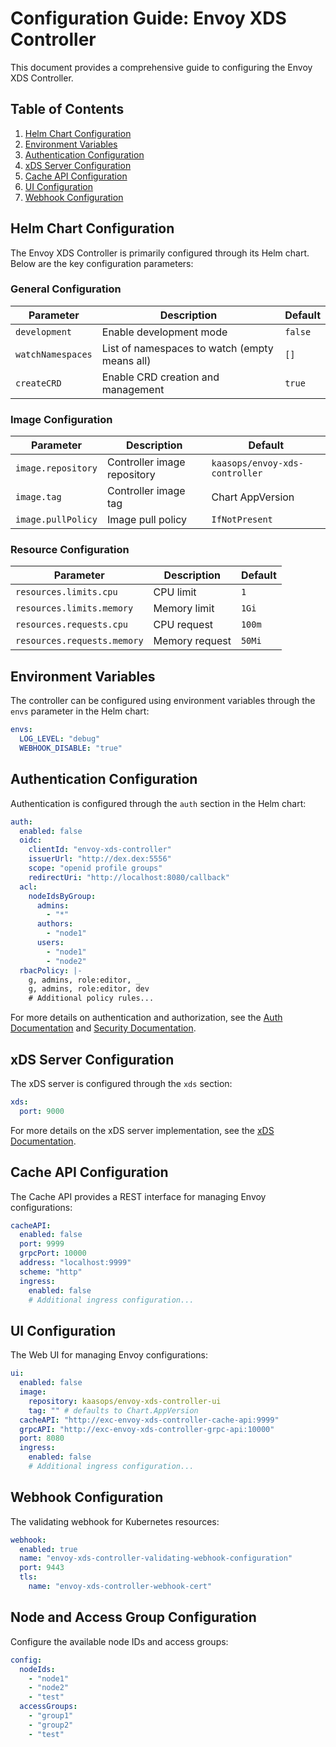 # Configuration Guide: Envoy XDS Controller

This document provides a comprehensive guide to configuring the Envoy XDS Controller.

## Table of Contents

1. [Helm Chart Configuration](#helm-chart-configuration)
2. [Environment Variables](#environment-variables)
3. [Authentication Configuration](#authentication-configuration)
4. [xDS Server Configuration](#xds-server-configuration)
5. [Cache API Configuration](#cache-api-configuration)
6. [UI Configuration](#ui-configuration)
7. [Webhook Configuration](#webhook-configuration)

## Helm Chart Configuration

The Envoy XDS Controller is primarily configured through its Helm chart. Below are the key configuration parameters:

### General Configuration

| Parameter | Description | Default |
|-----------|-------------|---------|
| `development` | Enable development mode | `false` |
| `watchNamespaces` | List of namespaces to watch (empty means all) | `[]` |
| `createCRD` | Enable CRD creation and management | `true` |

### Image Configuration

| Parameter | Description | Default |
|-----------|-------------|---------|
| `image.repository` | Controller image repository | `kaasops/envoy-xds-controller` |
| `image.tag` | Controller image tag | Chart AppVersion |
| `image.pullPolicy` | Image pull policy | `IfNotPresent` |

### Resource Configuration

| Parameter | Description | Default |
|-----------|-------------|---------|
| `resources.limits.cpu` | CPU limit | `1` |
| `resources.limits.memory` | Memory limit | `1Gi` |
| `resources.requests.cpu` | CPU request | `100m` |
| `resources.requests.memory` | Memory request | `50Mi` |

## Environment Variables

The controller can be configured using environment variables through the `envs` parameter in the Helm chart:

```yaml
envs:
  LOG_LEVEL: "debug"
  WEBHOOK_DISABLE: "true"
```

## Authentication Configuration

Authentication is configured through the `auth` section in the Helm chart:

```yaml
auth:
  enabled: false
  oidc:
    clientId: "envoy-xds-controller"
    issuerUrl: "http://dex.dex:5556"
    scope: "openid profile groups"
    redirectUri: "http://localhost:8080/callback"
  acl:
    nodeIdsByGroup:
      admins:
        - "*"
      authors:
        - "node1"
      users:
        - "node1"
        - "node2"
  rbacPolicy: |-
    g, admins, role:editor, _
    g, admins, role:editor, dev
    # Additional policy rules...
```

For more details on authentication and authorization, see the [Auth Documentation](auth.md) and [Security Documentation](security.md).

## xDS Server Configuration

The xDS server is configured through the `xds` section:

```yaml
xds:
  port: 9000
```

For more details on the xDS server implementation, see the [xDS Documentation](xds.md).

## Cache API Configuration

The Cache API provides a REST interface for managing Envoy configurations:

```yaml
cacheAPI:
  enabled: false
  port: 9999
  grpcPort: 10000
  address: "localhost:9999"
  scheme: "http"
  ingress:
    enabled: false
    # Additional ingress configuration...
```

## UI Configuration

The Web UI for managing Envoy configurations:

```yaml
ui:
  enabled: false
  image:
    repository: kaasops/envoy-xds-controller-ui
    tag: "" # defaults to Chart.AppVersion
  cacheAPI: "http://exc-envoy-xds-controller-cache-api:9999"
  grpcAPI: "http://exc-envoy-xds-controller-grpc-api:10000"
  port: 8080
  ingress:
    enabled: false
    # Additional ingress configuration...
```

## Webhook Configuration

The validating webhook for Kubernetes resources:

```yaml
webhook:
  enabled: true
  name: "envoy-xds-controller-validating-webhook-configuration"
  port: 9443
  tls:
    name: "envoy-xds-controller-webhook-cert"
```

## Node and Access Group Configuration

Configure the available node IDs and access groups:

```yaml
config:
  nodeIds:
    - "node1"
    - "node2"
    - "test"
  accessGroups:
    - "group1"
    - "group2"
    - "test"
```
